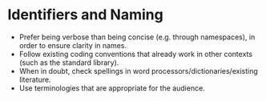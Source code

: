 # Identifiers and Naming

- Prefer being verbose than being concise (e.g. through namespaces), in order to ensure clarity in names.
- Follow existing coding conventions that already work in other contexts (such as the standard library).
- When in doubt, check spellings in word processors/dictionaries/existing literature.
- Use terminologies that are appropriate for the audience.
